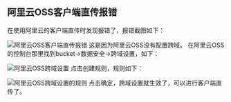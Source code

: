 ## 阿里云OSS客户端直传报错
在使用阿里云的客户端直传时发现报错了，报错截图如下：

![阿里云OSS客户端直传报错](/uploads/2024/02/12/f31bf58e355c0ff7656dd6adfc4c1d93.png)
这是因为阿里云OSS没有配置跨域。
在阿里云OSS的控制台那里找到bucket->数据安全->跨域设置，如下：

![阿里云OSS跨域设置](/uploads/2024/02/12/62106a4cbd3bcecc3985bf84cb994a54.png)
点击创建规则，规则如下：

![阿里云OSS跨域设置的规则](/uploads/2024/02/12/a7f95dd2a035d6b1cb7c4bc9b130483b.png)
点击确定，跨域设置就生效了，可以进行客户端直传了。